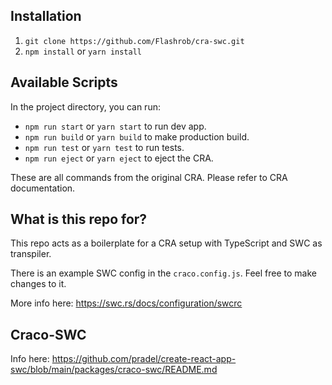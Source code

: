 ## Installation

1. `git clone https://github.com/Flashrob/cra-swc.git`
2. `npm install` or `yarn install`

## Available Scripts

In the project directory, you can run:

- `npm run start` or `yarn start` to run dev app.
- `npm run build` or `yarn build` to make production build.
- `npm run test` or `yarn test` to run tests.
- `npm run eject` or `yarn eject` to eject the CRA.

These are all commands from the original CRA. Please refer to CRA documentation.

## What is this repo for?

This repo acts as a boilerplate for a CRA setup with TypeScript and SWC as transpiler.

There is an example SWC config in the `craco.config.js`. Feel free to make changes to it.

More info here: https://swc.rs/docs/configuration/swcrc

## Craco-SWC

Info here: https://github.com/pradel/create-react-app-swc/blob/main/packages/craco-swc/README.md